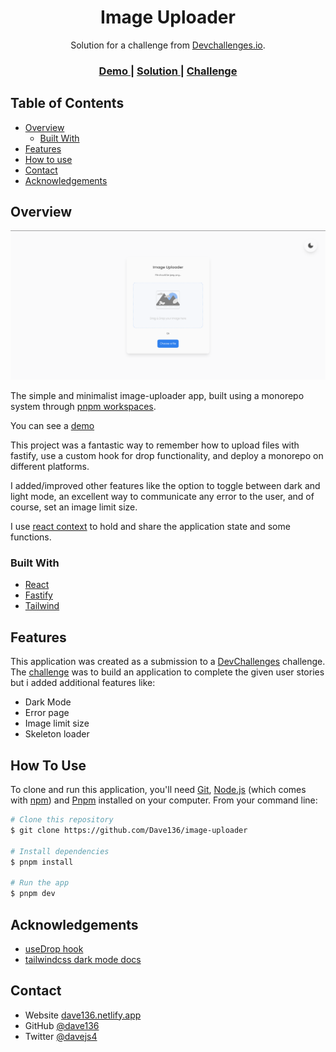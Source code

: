 <h1 align="center">Image Uploader</h1>

<div align="center">
   Solution for a challenge from  <a href="http://devchallenges.io" target="_blank">Devchallenges.io</a>.
</div>

<div align="center">
  <h3>
    <a href="https://uploader-image-app.netlify.app/">
      Demo
    </a>
    <span> | </span>
    <a href="https://github.com/Dave136/image-uploader">
      Solution
    </a>
    <span> | </span>
    <a href="https://devchallenges.io/challenges/O2iGT9yBd6xZBrOcVirx">
      Challenge
    </a>
  </h3>
</div>

<!-- TABLE OF CONTENTS -->

## Table of Contents

- [Overview](#overview)
  - [Built With](#built-with)
- [Features](#features)
- [How to use](#how-to-use)
- [Contact](#contact)
- [Acknowledgements](#acknowledgements)

<!-- OVERVIEW -->

## Overview

![screenshot](./docs/overview.png)

The simple and minimalist image-uploader app, built using a monorepo system through [pnpm workspaces](https://pnpm.io/workspaces).

You can see a [demo](https://uploader-image-app.netlify.app/)

This project was a fantastic way to remember how to upload files with fastify, use a custom hook for drop functionality, and deploy a monorepo on different platforms.

I added/improved other features like the option to toggle between dark and light mode, an excellent way to communicate any error to the user, and of course, set an image limit size.

I use [react context](https://reactjs.org/docs/context.html) to hold and share the application state and some functions.

### Built With

- [React](https://reactjs.org/)
- [Fastify](https://fastify.io/)
- [Tailwind](https://tailwindcss.com/)

## Features

This application was created as a submission to a [DevChallenges](https://devchallenges.io/challenges) challenge. The [challenge](https://devchallenges.io/challenges/O2iGT9yBd6xZBrOcVirx) was to build an application to complete the given user stories but i added additional features like:

- Dark Mode
- Error page
- Image limit size
- Skeleton loader

## How To Use

To clone and run this application, you'll need [Git](https://git-scm.com), [Node.js](https://nodejs.org/en/download/) (which comes with [npm](http://npmjs.com)) and [Pnpm](https://pnpm.io/installation) installed on your computer. From your command line:

```bash
# Clone this repository
$ git clone https://github.com/Dave136/image-uploader

# Install dependencies
$ pnpm install

# Run the app
$ pnpm dev
```

## Acknowledgements

- [useDrop hook](https://github.com/streamich/react-use/blob/master/src/useDropArea.ts)
- [tailwindcss dark mode docs](https://tailwindcss.com/docs/dark-mode)

## Contact

- Website [dave136.netlify.app](https://dave136.netlify.app/)
- GitHub [@dave136](https://github.com/Dave136)
- Twitter [@davejs4](https://twitter.com/davejs4)
